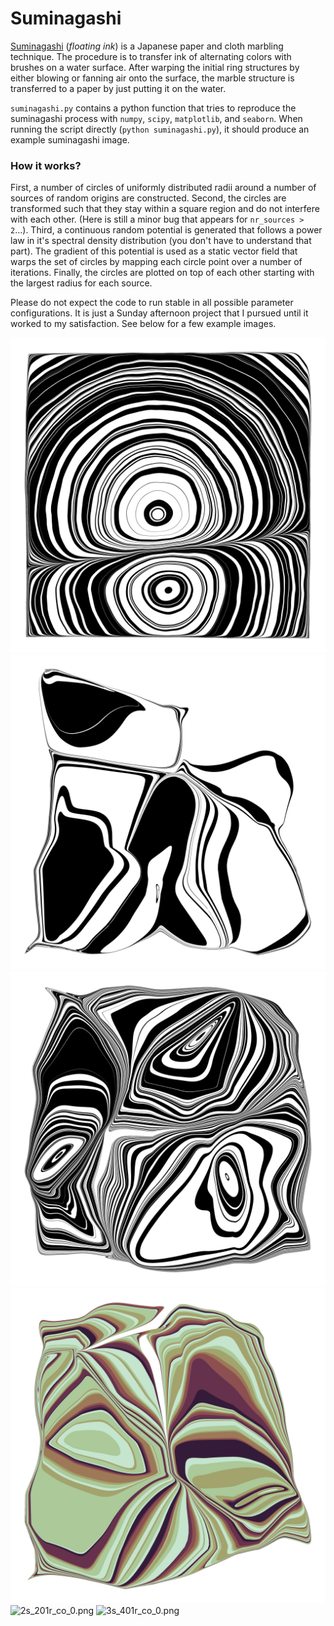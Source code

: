 # Suminagashi

[Suminagashi](https://en.wikipedia.org/wiki/Paper_marbling#History_in_East_Asia) (_floating ink_) is a Japanese paper and cloth marbling technique. The procedure is to transfer ink of alternating colors with brushes on a water surface. After warping the initial ring structures by either blowing or fanning air onto the surface, the marble structure is transferred to a paper by just putting it on the water.

`suminagashi.py` contains a python function that tries to reproduce the suminagashi process with `numpy`, `scipy`, `matplotlib`, and `seaborn`. When running the script directly (`python suminagashi.py`), it should produce an example suminagashi image.

### How it works?
First, a number of circles of uniformly distributed radii around a number of sources of random origins are constructed. Second, the circles are transformed such that they stay within a square region and do not interfere with each other. (Here is still a minor bug that appears for `nr_sources > 2`...). Third, a continuous random potential is generated that follows a power law in it's spectral density distribution (you don't have to understand that part). The gradient of this potential is used as a static vector field that warps the set of circles by mapping each circle point over a number of iterations. Finally, the circles are plotted on top of each other starting with the largest radius for each source.

Please do not expect the code to run stable in all possible parameter configurations. It is just a Sunday afternoon project that I pursued until it worked to my satisfaction. See below for a few example images.

![2s_81r_bw_0.png](png/2s_81r_bw_0.png)
![3s_21r_bw_0.png](png/3s_21r_bw_0.png)
![3s_81r_bw_0.png](png/3s_81r_bw_0.png)
![3s_81r_co_0.png](png/3s_81r_co_0.png)
![2s_201r_co_0.png](png/2s_201r_co_0.png)
![3s_401r_co_0.png](png/3s_401r_co_0.png)
